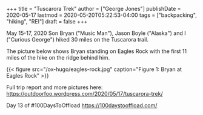 +++
title = "Tuscarora Trek"
author = ["George Jones"]
publishDate = 2020-05-17
lastmod = 2020-05-20T05:22:53-04:00
tags = ["backpacking", "hiking", "REI"]
draft = false
+++

May 15-17, 2020 Son Bryan ("Music Man"), Jason Boyle ("Alaska")
and I ("Curious George") hiked 30 miles on the Tuscarora trail.

The picture below shows Bryan standing on Eagles Rock with the
first 11 miles of the hike on the ridge behind him.

<a id="org0a1ff5b"></a>

{{< figure src="/ox-hugo/eagles-rock.jpg" caption="Figure 1: Bryan at Eagles Rock" >}}

<!--more-->

Full trip report and more pictures here:
<https://outdoorfoo.wordpress.com/2020/05/17/tuscarora-trek/>

Day 13 of #100DaysToOffload <https://100daystooffload.com/>
